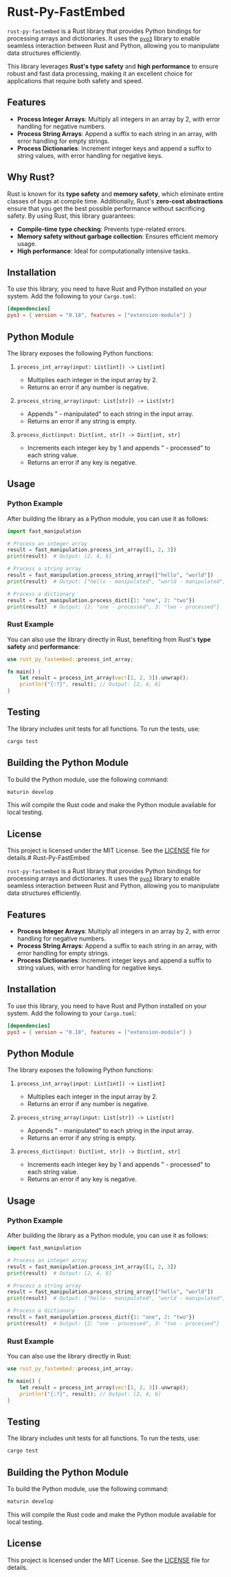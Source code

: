 # Rust-Py-FastEmbed

`rust-py-fastembed` is a Rust library that provides Python bindings for processing arrays and dictionaries. It uses the [`pyo3`](https://pyo3.rs/) library to enable seamless interaction between Rust and Python, allowing you to manipulate data structures efficiently.

This library leverages **Rust's type safety** and **high performance** to ensure robust and fast data processing, making it an excellent choice for applications that require both safety and speed.

## Features

- **Process Integer Arrays**: Multiply all integers in an array by 2, with error handling for negative numbers.
- **Process String Arrays**: Append a suffix to each string in an array, with error handling for empty strings.
- **Process Dictionaries**: Increment integer keys and append a suffix to string values, with error handling for negative keys.

## Why Rust?

Rust is known for its **type safety** and **memory safety**, which eliminate entire classes of bugs at compile time. Additionally, Rust's **zero-cost abstractions** ensure that you get the best possible performance without sacrificing safety. By using Rust, this library guarantees:

- **Compile-time type checking**: Prevents type-related errors.
- **Memory safety without garbage collection**: Ensures efficient memory usage.
- **High performance**: Ideal for computationally intensive tasks.

## Installation

To use this library, you need to have Rust and Python installed on your system. Add the following to your `Cargo.toml`:

```toml
[dependencies]
pyo3 = { version = "0.18", features = ["extension-module"] }
```

## Python Module

The library exposes the following Python functions:

1. `process_int_array(input: List[int]) -> List[int]`
   - Multiplies each integer in the input array by 2.
   - Returns an error if any number is negative.

2. `process_string_array(input: List[str]) -> List[str]`
   - Appends " - manipulated" to each string in the input array.
   - Returns an error if any string is empty.

3. `process_dict(input: Dict[int, str]) -> Dict[int, str]`
   - Increments each integer key by 1 and appends " - processed" to each string value.
   - Returns an error if any key is negative.

## Usage

### Python Example

After building the library as a Python module, you can use it as follows:

```python
import fast_manipulation

# Process an integer array
result = fast_manipulation.process_int_array([1, 2, 3])
print(result)  # Output: [2, 4, 6]

# Process a string array
result = fast_manipulation.process_string_array(["hello", "world"])
print(result)  # Output: ["hello - manipulated", "world - manipulated"]

# Process a dictionary
result = fast_manipulation.process_dict({1: "one", 2: "two"})
print(result)  # Output: {2: "one - processed", 3: "two - processed"}
```

### Rust Example

You can also use the library directly in Rust, benefiting from Rust's **type safety** and **performance**:

```rust
use rust_py_fastembed::process_int_array;

fn main() {
    let result = process_int_array(vec![1, 2, 3]).unwrap();
    println!("{:?}", result); // Output: [2, 4, 6]
}
```

## Testing

The library includes unit tests for all functions. To run the tests, use:

```bash
cargo test
```

## Building the Python Module

To build the Python module, use the following command:

```bash
maturin develop
```

This will compile the Rust code and make the Python module available for local testing.

## License

This project is licensed under the MIT License. See the [LICENSE](LICENSE) file for details.# Rust-Py-FastEmbed

`rust-py-fastembed` is a Rust library that provides Python bindings for processing arrays and dictionaries. It uses the [`pyo3`](https://pyo3.rs/) library to enable seamless interaction between Rust and Python, allowing you to manipulate data structures efficiently.

## Features

- **Process Integer Arrays**: Multiply all integers in an array by 2, with error handling for negative numbers.
- **Process String Arrays**: Append a suffix to each string in an array, with error handling for empty strings.
- **Process Dictionaries**: Increment integer keys and append a suffix to string values, with error handling for negative keys.

## Installation

To use this library, you need to have Rust and Python installed on your system. Add the following to your `Cargo.toml`:

```toml
[dependencies]
pyo3 = { version = "0.18", features = ["extension-module"] }
```

## Python Module

The library exposes the following Python functions:

1. `process_int_array(input: List[int]) -> List[int]`
   - Multiplies each integer in the input array by 2.
   - Returns an error if any number is negative.

2. `process_string_array(input: List[str]) -> List[str]`
   - Appends " - manipulated" to each string in the input array.
   - Returns an error if any string is empty.

3. `process_dict(input: Dict[int, str]) -> Dict[int, str]`
   - Increments each integer key by 1 and appends " - processed" to each string value.
   - Returns an error if any key is negative.

## Usage

### Python Example

After building the library as a Python module, you can use it as follows:

```python
import fast_manipulation

# Process an integer array
result = fast_manipulation.process_int_array([1, 2, 3])
print(result)  # Output: [2, 4, 6]

# Process a string array
result = fast_manipulation.process_string_array(["hello", "world"])
print(result)  # Output: ["hello - manipulated", "world - manipulated"]

# Process a dictionary
result = fast_manipulation.process_dict({1: "one", 2: "two"})
print(result)  # Output: {2: "one - processed", 3: "two - processed"}
```

### Rust Example

You can also use the library directly in Rust:

```rust
use rust_py_fastembed::process_int_array;

fn main() {
    let result = process_int_array(vec![1, 2, 3]).unwrap();
    println!("{:?}", result); // Output: [2, 4, 6]
}
```

## Testing

The library includes unit tests for all functions. To run the tests, use:

```bash
cargo test
```

## Building the Python Module

To build the Python module, use the following command:

```bash
maturin develop
```

This will compile the Rust code and make the Python module available for local testing.

## License

This project is licensed under the MIT License. See the [LICENSE](LICENSE) file for details.